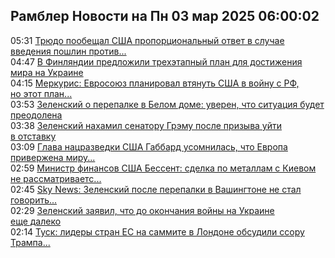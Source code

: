 <h2>Рамблер Новости на Пн 03 мар 2025 06:00:02</h2>
<div class="rssn table">
  <span class="smaller gray hspace">05:31</span> <a class="nodecor" href="https://news.rambler.ru/world/54285546-tryudo-poobeschal-ssha-proportsionalnyy-otvet-v-sluchae-vvedeniya-poshlin-protiv-kanady/">Трюдо пообещал США пропорциональный ответ в случае введения пошлин против...</a>
</div>
<div class="rssn table">
  <span class="smaller gray hspace">04:47</span> <a class="nodecor" href="https://news.rambler.ru/world/54286035-v-finlyandii-predlozhili-trehetapnyy-plan-dlya-dostizheniya-mira-na-ukraine/">В Финляндии предложили трехэтапный план для достижения мира на Украине</a>
</div>
<div class="rssn table">
  <span class="smaller gray hspace">04:15</span> <a class="nodecor" href="https://news.rambler.ru/world/54286025-merkuris-evrosoyuz-planiroval-vtyanut-ssha-v-voynu-s-rf-no-etot-plan-provalilsya/">Меркурис: Евросоюз планировал втянуть США в войну с РФ, но этот план...</a>
</div>
<div class="rssn table">
  <span class="smaller gray hspace">03:53</span> <a class="nodecor" href="https://news.rambler.ru/world/54286001-zelenskiy-o-perepalke-v-belom-dome-uveren-chto-situatsiya-budet-preodolena/">Зеленский о перепалке в Белом доме: уверен, что ситуация будет преодолена</a>
</div>
<div class="rssn table">
  <span class="smaller gray hspace">03:38</span> <a class="nodecor" href="https://news.rambler.ru/world/54285989-zelenskiy-nahamil-senatoru-gremu-posle-prizyva-uyti-v-otstavku/">Зеленский нахамил сенатору Грэму после призыва уйти в отставку</a>
</div>
<div class="rssn table">
  <span class="smaller gray hspace">03:09</span> <a class="nodecor" href="https://news.rambler.ru/world/54285857-glava-natsrazvedki-ssha-gabbard-usomnilas-chto-evropa-priverzhena-miru-na-ukraine/">Глава нацразведки США Габбард усомнилась, что Европа привержена миру...</a>
</div>
<div class="rssn table">
  <span class="smaller gray hspace">02:59</span> <a class="nodecor" href="https://news.rambler.ru/world/54285144-ministr-finansov-ssha-bessent-sdelka-po-metallam-s-kievom-ne-rassmatrivaetsya/">Министр финансов США Бессент: сделка по металлам с Киевом не рассматриваетс...</a>
</div>
<div class="rssn table">
  <span class="smaller gray hspace">02:45</span> <a class="nodecor" href="https://news.rambler.ru/world/54285928-sky-news-zelenskiy-posle-perepalki-v-vashingtone-ne-stal-govorit-na-angliyskom/">Sky News: Зеленский после перепалки в Вашингтоне не стал говорить...</a>
</div>
<div class="rssn table">
  <span class="smaller gray hspace">02:29</span> <a class="nodecor" href="https://news.rambler.ru/world/54285907-zelenskiy-zayavil-chto-do-okonchaniya-voyny-na-ukraine-esche-daleko/">Зеленский заявил, что до окончания войны на Украине еще далеко</a>
</div>
<div class="rssn table">
  <span class="smaller gray hspace">02:14</span> <a class="nodecor" href="https://news.rambler.ru/world/54285849-tusk-lidery-stran-es-na-sammite-v-londone-obsudili-ssoru-trampa-i-zelenskogo/">Туск: лидеры стран ЕС на саммите в Лондоне обсудили ссору Трампа...</a>
</div>